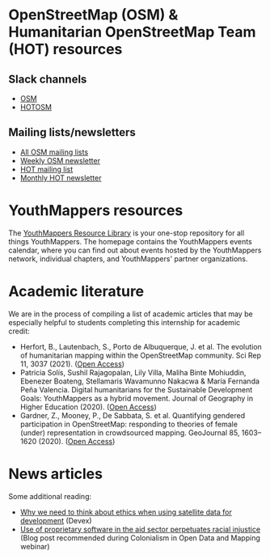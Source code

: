 # OpenStreetMap (OSM) & Humanitarian OpenStreetMap Team (HOT) resources
## Slack channels
- [OSM](https://slack.openstreetmap.us/)
- [HOTOSM](https://slack.hotosm.org/)

## Mailing lists/newsletters
- [All OSM mailing lists](https://lists.openstreetmap.org/listinfo)
- [Weekly OSM newsletter](https://weeklyosm.eu/)
- [HOT mailing list](https://lists.openstreetmap.org/listinfo/hot)
- [Monthly HOT newsletter](https://www.hotosm.org/updates/)

# YouthMappers resources
The [YouthMappers Resource Library](https://sites.google.com/view/youthmapperswiki/home?authuser=0) is your one-stop repository for all things YouthMappers. The homepage contains the YouthMappers events calendar, where you can find out about events hosted by the YouthMappers network, individual chapters, and YouthMappers' partner organizations.

# Academic literature
We are in the process of compiling a list of academic articles that may be especially helpful to students completing this internship for academic credit:
- Herfort, B., Lautenbach, S., Porto de Albuquerque, J. et al. The evolution of humanitarian mapping within the OpenStreetMap community. Sci Rep 11, 3037 (2021). ([Open Access](https://www.nature.com/articles/s41598-021-82404-z))
- Patricia Solís, Sushil Rajagopalan, Lily Villa, Maliha Binte Mohiuddin, Ebenezer Boateng, Stellamaris Wavamunno Nakacwa & María Fernanda Peña Valencia. Digital humanitarians for the Sustainable Development Goals: YouthMappers as a hybrid movement. Journal of Geography in Higher Education (2020). ([Open Access](https://www.tandfonline.com/doi/full/10.1080/03098265.2020.1849067))
- Gardner, Z., Mooney, P., De Sabbata, S. et al. Quantifying gendered participation in OpenStreetMap: responding to theories of female (under) representation in crowdsourced mapping. GeoJournal 85, 1603–1620 (2020). ([Open Access](https://link.springer.com/article/10.1007/s10708-019-10035-z))

# News articles
Some additional reading:
- [Why we need to think about ethics when using satellite data for development](https://www.devex.com/news/why-we-need-to-think-about-ethics-when-using-satellite-data-for-development-99148) (Devex)
- [Use of proprietary software in the aid sector perpetuates racial injustice](https://ivangayton.net/2020/07/03/use-of-proprietary-software-in-the-aid-sector-perpetuates-racial-injustice/) (Blog post recommended during Colonialism in Open Data and Mapping webinar)